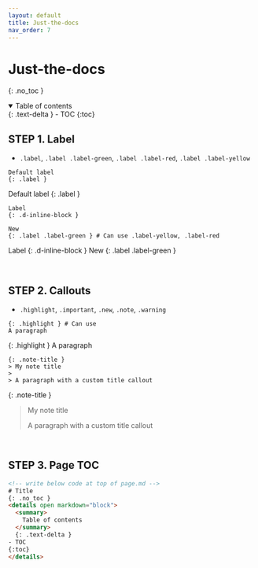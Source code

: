 ```yaml
---
layout: default
title: Just-the-docs
nav_order: 7
---
```

# Just-the-docs
{: .no_toc }
<details open markdown="block">
  <summary>
    Table of contents
  </summary>
  {: .text-delta }
- TOC
{:toc}
</details>

## STEP 1. Label
* `.label`, `.label .label-green`, `.label .label-red`, `.label .label-yellow`
```
Default label
{: .label }
```
Default label
{: .label }


```
Label
{: .d-inline-block }

New
{: .label .label-green } # Can use .label-yellow, .label-red
```

Label
{: .d-inline-block }
New
{: .label .label-green }

<br>

## STEP 2. Callouts
* `.highlight`, `.important`, `.new`, `.note`, `.warning`
```
{: .highlight } # Can use 
A paragraph
```

{: .highlight }
A paragraph



```
{: .note-title }
> My note title
>
> A paragraph with a custom title callout
```

{: .note-title }
> My note title
>
> A paragraph with a custom title callout

<br>

## STEP 3. Page TOC

```html
<!-- write below code at top of page.md -->
# Title
{: .no_toc }
<details open markdown="block">
  <summary>
    Table of contents
  </summary>
  {: .text-delta }
- TOC
{:toc}
</details>
```